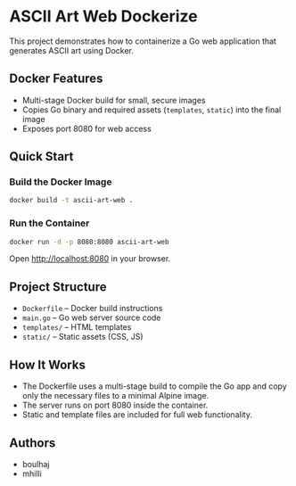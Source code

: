 # ASCII Art Web Dockerize

This project demonstrates how to containerize a Go web application that generates ASCII art using Docker.

## Docker Features

- Multi-stage Docker build for small, secure images
- Copies Go binary and required assets (`templates`, `static`) into the final image
- Exposes port 8080 for web access

## Quick Start

### Build the Docker Image

```sh
docker build -t ascii-art-web .
```

### Run the Container

```sh
docker run -d -p 8080:8080 ascii-art-web
```

Open [http://localhost:8080](http://localhost:8080) in your browser.

## Project Structure

- `Dockerfile` – Docker build instructions
- `main.go` – Go web server source code
- `templates/` – HTML templates
- `static/` – Static assets (CSS, JS)

## How It Works

- The Dockerfile uses a multi-stage build to compile the Go app and copy only the necessary files to a minimal Alpine image.
- The server runs on port 8080 inside the container.
- Static and template files are included for full web functionality.

## Authors

- boulhaj
- mhilli